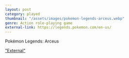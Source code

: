 ```yaml
---
layout: post
category: played
thumbnail: "/assets/images/pokemon-legends-arceus.webp"
genre: Action role-playing game
external-link: https://legends.pokemon.com/en-us/
---
```

Pokémon Legends: Arceus

["External"](https://legends.pokemon.com/en-us/)